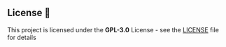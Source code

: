 ## License 📄

This project is licensed under the  **GPL-3.0** License - see the [LICENSE](LICENSE) file for details

